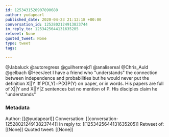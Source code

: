```yaml
---
id: 1253431528907890688
author: yudapearl
published_date: 2020-04-23 21:12:18 +00:00
conversation_id: 1252802124913823744
in_reply_to: 1253425644131635205
retweet: None
quoted_tweet: None
type: tweet
tags:

---
```


@Jabaluck @autoregress @guilhermejd1 @analisereal @Chris_Auld @gelbach @HeerJeet I have a friend who "understands" the connection between independence and probabilities but he would never put the definition X||Y iff P(X,Y)=P(X)P(Y) on paper, or in words. His papers are full of X||Y and X||Y|Z sentences but no mention of P. His disciples claim he "understands"

### Metadata

Author: [[@yudapearl]]
Conversation: [[conversation-1252802124913823744]]
In reply to: [[1253425644131635205]]
Retweet of: [[None]]
Quoted tweet: [[None]]

